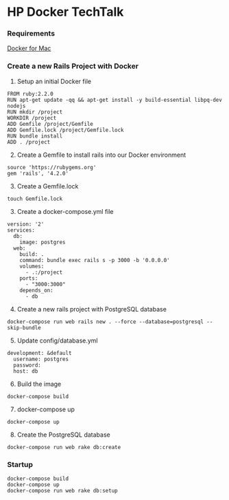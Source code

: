 # HP Docker TechTalk

### Requirements
[Docker for Mac](https://docs.docker.com/engine/installation/mac/)

### Create a new Rails Project with Docker
1. Setup an initial Docker file
```
FROM ruby:2.2.0
RUN apt-get update -qq && apt-get install -y build-essential libpq-dev nodejs
RUN mkdir /project
WORKDIR /project
ADD Gemfile /project/Gemfile
ADD Gemfile.lock /project/Gemfile.lock
RUN bundle install
ADD . /project
```

2. Create a Gemfile to install rails into our Docker environment
```
source 'https://rubygems.org'
gem 'rails', '4.2.0'
```

3. Create a Gemfile.lock
```
touch Gemfile.lock
```

3. Create a docker-compose.yml file
```
version: '2'
services:
  db:
    image: postgres
  web:
    build: .
    command: bundle exec rails s -p 3000 -b '0.0.0.0'
    volumes:
      - .:/project
    ports:
      - "3000:3000"
    depends_on:
      - db
```
4. Create a new rails project with PostgreSQL database
```
docker-compose run web rails new . --force --database=postgresql --skip-bundle
```
5. Update config/database.yml
```
development: &default
  username: postgres
  password:
  host: db
```
6. Build the image
```
docker-compose build
```
7. docker-compose up
```
docker-compose up
```
8. Create the PostgreSQL database
```
docker-compose run web rake db:create
```

### Startup
```
docker-compose build
docker-compose up
docker-compose run web rake db:setup
```
